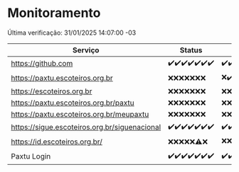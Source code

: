 # Monitoramento

Última verificação: 31/01/2025 14:07:00 -03

|Serviço|Status|Últimas 24h|
|---|---|---|
|https://github.com|<span title="2025-01-24: OK=23">✔️</span><span title="2025-01-25: OK=23">✔️</span><span title="2025-01-26: OK=23">✔️</span><span title="2025-01-27: OK=23">✔️</span><span title="2025-01-28: OK=23">✔️</span><span title="2025-01-29: OK=23">✔️</span><span title="2025-01-30: OK=16">✔️</span>|<span title="30/01/2025 14:07:00 -03 : 200">✔️</span><span title="30/01/2025 15:11:00 -03 : 200">✔️</span><span title="30/01/2025 16:06:00 -03 : 200">✔️</span><span title="30/01/2025 17:08:00 -03 : 200">✔️</span><span title="30/01/2025 18:07:00 -03 : 200">✔️</span><span title="30/01/2025 19:07:00 -03 : 200">✔️</span><span title="30/01/2025 20:07:00 -03 : 200">✔️</span><span title="30/01/2025 21:39:00 -03 : 200">✔️</span><span title="30/01/2025 23:07:00 -03 : 200">✔️</span><span title="31/01/2025 00:09:00 -03 : 200">✔️</span><span title="31/01/2025 01:10:00 -03 : 200">✔️</span><span title="31/01/2025 02:08:00 -03 : 200">✔️</span><span title="31/01/2025 03:11:00 -03 : 200">✔️</span><span title="31/01/2025 04:07:00 -03 : 200">✔️</span><span title="31/01/2025 05:10:00 -03 : 200">✔️</span><span title="31/01/2025 06:08:00 -03 : 200">✔️</span><span title="31/01/2025 07:08:00 -03 : 200">✔️</span><span title="31/01/2025 08:06:00 -03 : 200">✔️</span><span title="31/01/2025 09:14:00 -03 : 200">✔️</span><span title="31/01/2025 10:14:00 -03 : 200">✔️</span><span title="31/01/2025 11:07:00 -03 : 200">✔️</span><span title="31/01/2025 12:07:00 -03 : 200">✔️</span><span title="31/01/2025 13:09:00 -03 : 200">✔️</span><span title="31/01/2025 14:07:00 -03 : 200">✔️</span>|
|https://paxtu.escoteiros.org.br|<span title="2025-01-24: Falhas=23">❌</span><span title="2025-01-25: Falhas=23">❌</span><span title="2025-01-26: Falhas=23">❌</span><span title="2025-01-27: Falhas=23">❌</span><span title="2025-01-28: Falhas=23">❌</span><span title="2025-01-29: Falhas=23">❌</span><span title="2025-01-30: Falhas=16">❌</span>|<span title="30/01/2025 14:07:00 -03 : 403">❌</span><span title="30/01/2025 15:11:00 -03 : 200">✔️</span><span title="30/01/2025 16:06:00 -03 : 403">❌</span><span title="30/01/2025 17:08:00 -03 : 403">❌</span><span title="30/01/2025 18:07:00 -03 : 403">❌</span><span title="30/01/2025 19:07:00 -03 : 403">❌</span><span title="30/01/2025 20:07:00 -03 : 403">❌</span><span title="30/01/2025 21:39:00 -03 : 403">❌</span><span title="30/01/2025 23:07:00 -03 : 403">❌</span><span title="31/01/2025 00:09:00 -03 : 403">❌</span><span title="31/01/2025 01:10:00 -03 : 403">❌</span><span title="31/01/2025 02:08:00 -03 : 403">❌</span><span title="31/01/2025 03:11:00 -03 : 403">❌</span><span title="31/01/2025 04:07:00 -03 : 403">❌</span><span title="31/01/2025 05:10:00 -03 : 403">❌</span><span title="31/01/2025 06:08:00 -03 : 403">❌</span><span title="31/01/2025 07:08:00 -03 : 403">❌</span><span title="31/01/2025 08:06:00 -03 : 403">❌</span><span title="31/01/2025 09:14:00 -03 : 403">❌</span><span title="31/01/2025 10:14:00 -03 : 403">❌</span><span title="31/01/2025 11:07:00 -03 : 403">❌</span><span title="31/01/2025 12:07:00 -03 : 403">❌</span><span title="31/01/2025 13:09:00 -03 : 403">❌</span><span title="31/01/2025 14:07:00 -03 : 403">❌</span>|
|https://escoteiros.org.br|<span title="2025-01-24: Falhas=23">❌</span><span title="2025-01-25: Falhas=23">❌</span><span title="2025-01-26: Falhas=23">❌</span><span title="2025-01-27: Falhas=23">❌</span><span title="2025-01-28: Falhas=23">❌</span><span title="2025-01-29: Falhas=23">❌</span><span title="2025-01-30: Falhas=16">❌</span>|<span title="30/01/2025 14:07:00 -03 : 403">❌</span><span title="30/01/2025 15:11:00 -03 : 403">❌</span><span title="30/01/2025 16:06:00 -03 : 403">❌</span><span title="30/01/2025 17:08:00 -03 : 403">❌</span><span title="30/01/2025 18:07:00 -03 : 403">❌</span><span title="30/01/2025 19:07:00 -03 : 403">❌</span><span title="30/01/2025 20:07:00 -03 : 403">❌</span><span title="30/01/2025 21:39:00 -03 : 403">❌</span><span title="30/01/2025 23:07:00 -03 : 403">❌</span><span title="31/01/2025 00:09:00 -03 : 403">❌</span><span title="31/01/2025 01:10:00 -03 : 403">❌</span><span title="31/01/2025 02:08:00 -03 : 403">❌</span><span title="31/01/2025 03:11:00 -03 : 403">❌</span><span title="31/01/2025 04:07:00 -03 : 403">❌</span><span title="31/01/2025 05:10:00 -03 : 403">❌</span><span title="31/01/2025 06:08:00 -03 : 403">❌</span><span title="31/01/2025 07:08:00 -03 : 403">❌</span><span title="31/01/2025 08:06:00 -03 : 403">❌</span><span title="31/01/2025 09:14:00 -03 : 403">❌</span><span title="31/01/2025 10:14:00 -03 : 403">❌</span><span title="31/01/2025 11:07:00 -03 : 403">❌</span><span title="31/01/2025 12:07:00 -03 : 403">❌</span><span title="31/01/2025 13:09:00 -03 : 403">❌</span><span title="31/01/2025 14:07:00 -03 : 403">❌</span>|
|https://paxtu.escoteiros.org.br/paxtu|<span title="2025-01-24: Falhas=23">❌</span><span title="2025-01-25: Falhas=23">❌</span><span title="2025-01-26: Falhas=23">❌</span><span title="2025-01-27: Falhas=23">❌</span><span title="2025-01-28: Falhas=23">❌</span><span title="2025-01-29: Falhas=23">❌</span><span title="2025-01-30: Falhas=16">❌</span>|<span title="30/01/2025 14:07:00 -03 : 403">❌</span><span title="30/01/2025 15:11:00 -03 : 403">❌</span><span title="30/01/2025 16:06:00 -03 : 403">❌</span><span title="30/01/2025 17:08:00 -03 : 403">❌</span><span title="30/01/2025 18:07:00 -03 : 403">❌</span><span title="30/01/2025 19:07:00 -03 : 403">❌</span><span title="30/01/2025 20:07:00 -03 : 403">❌</span><span title="30/01/2025 21:39:00 -03 : 403">❌</span><span title="30/01/2025 23:07:00 -03 : 403">❌</span><span title="31/01/2025 00:09:00 -03 : 403">❌</span><span title="31/01/2025 01:10:00 -03 : 403">❌</span><span title="31/01/2025 02:08:00 -03 : 403">❌</span><span title="31/01/2025 03:11:00 -03 : 403">❌</span><span title="31/01/2025 04:07:00 -03 : 403">❌</span><span title="31/01/2025 05:10:00 -03 : 403">❌</span><span title="31/01/2025 06:08:00 -03 : 403">❌</span><span title="31/01/2025 07:08:00 -03 : 403">❌</span><span title="31/01/2025 08:06:00 -03 : 403">❌</span><span title="31/01/2025 09:14:00 -03 : 403">❌</span><span title="31/01/2025 10:14:00 -03 : 403">❌</span><span title="31/01/2025 11:07:00 -03 : 403">❌</span><span title="31/01/2025 12:07:00 -03 : 403">❌</span><span title="31/01/2025 13:09:00 -03 : 403">❌</span><span title="31/01/2025 14:07:00 -03 : 403">❌</span>|
|https://paxtu.escoteiros.org.br/meupaxtu|<span title="2025-01-24: Falhas=23">❌</span><span title="2025-01-25: Falhas=23">❌</span><span title="2025-01-26: Falhas=23">❌</span><span title="2025-01-27: Falhas=23">❌</span><span title="2025-01-28: Falhas=23">❌</span><span title="2025-01-29: Falhas=23">❌</span><span title="2025-01-30: Falhas=16">❌</span>|<span title="30/01/2025 14:07:00 -03 : 403">❌</span><span title="30/01/2025 15:11:00 -03 : 403">❌</span><span title="30/01/2025 16:06:00 -03 : 403">❌</span><span title="30/01/2025 17:08:00 -03 : 403">❌</span><span title="30/01/2025 18:07:00 -03 : 403">❌</span><span title="30/01/2025 19:07:00 -03 : 403">❌</span><span title="30/01/2025 20:07:00 -03 : 403">❌</span><span title="30/01/2025 21:39:00 -03 : 403">❌</span><span title="30/01/2025 23:07:00 -03 : 403">❌</span><span title="31/01/2025 00:09:00 -03 : 403">❌</span><span title="31/01/2025 01:10:00 -03 : 403">❌</span><span title="31/01/2025 02:08:00 -03 : 403">❌</span><span title="31/01/2025 03:11:00 -03 : 403">❌</span><span title="31/01/2025 04:07:00 -03 : 403">❌</span><span title="31/01/2025 05:10:00 -03 : 403">❌</span><span title="31/01/2025 06:08:00 -03 : 403">❌</span><span title="31/01/2025 07:08:00 -03 : 403">❌</span><span title="31/01/2025 08:06:00 -03 : 403">❌</span><span title="31/01/2025 09:14:00 -03 : 403">❌</span><span title="31/01/2025 10:14:00 -03 : 403">❌</span><span title="31/01/2025 11:07:00 -03 : 403">❌</span><span title="31/01/2025 12:07:00 -03 : 403">❌</span><span title="31/01/2025 13:09:00 -03 : 403">❌</span><span title="31/01/2025 14:07:00 -03 : 403">❌</span>|
|https://sigue.escoteiros.org.br/siguenacional|<span title="2025-01-24: OK=23">✔️</span><span title="2025-01-25: OK=23">✔️</span><span title="2025-01-26: OK=23">✔️</span><span title="2025-01-27: OK=23">✔️</span><span title="2025-01-28: OK=23">✔️</span><span title="2025-01-29: OK=23">✔️</span><span title="2025-01-30: OK=16">✔️</span>|<span title="30/01/2025 14:07:00 -03 : 200">✔️</span><span title="30/01/2025 15:11:00 -03 : 200">✔️</span><span title="30/01/2025 16:06:00 -03 : 200">✔️</span><span title="30/01/2025 17:08:00 -03 : 200">✔️</span><span title="30/01/2025 18:07:00 -03 : 200">✔️</span><span title="30/01/2025 19:07:00 -03 : 200">✔️</span><span title="30/01/2025 20:07:00 -03 : 200">✔️</span><span title="30/01/2025 21:39:00 -03 : 200">✔️</span><span title="30/01/2025 23:07:00 -03 : 200">✔️</span><span title="31/01/2025 00:09:00 -03 : 200">✔️</span><span title="31/01/2025 01:10:00 -03 : 200">✔️</span><span title="31/01/2025 02:08:00 -03 : 200">✔️</span><span title="31/01/2025 03:11:00 -03 : 200">✔️</span><span title="31/01/2025 04:07:00 -03 : 200">✔️</span><span title="31/01/2025 05:10:00 -03 : 200">✔️</span><span title="31/01/2025 06:08:00 -03 : 200">✔️</span><span title="31/01/2025 07:08:00 -03 : 200">✔️</span><span title="31/01/2025 08:06:00 -03 : 200">✔️</span><span title="31/01/2025 09:14:00 -03 : 200">✔️</span><span title="31/01/2025 10:14:00 -03 : 200">✔️</span><span title="31/01/2025 11:07:00 -03 : 200">✔️</span><span title="31/01/2025 12:07:00 -03 : 200">✔️</span><span title="31/01/2025 13:09:00 -03 : 200">✔️</span><span title="31/01/2025 14:07:00 -03 : 200">✔️</span>|
|https://id.escoteiros.org.br/|<span title="2025-01-24: Falhas=23">❌</span><span title="2025-01-25: Falhas=23">❌</span><span title="2025-01-26: Falhas=23">❌</span><span title="2025-01-27: Falhas=23">❌</span><span title="2025-01-28: Falhas=23">❌</span><span title="2025-01-29: OK=1, Falhas=22">⚠️</span><span title="2025-01-30: Falhas=16">❌</span>|<span title="30/01/2025 14:07:00 -03 : 403">❌</span><span title="30/01/2025 15:11:00 -03 : 403">❌</span><span title="30/01/2025 16:06:00 -03 : 403">❌</span><span title="30/01/2025 17:08:00 -03 : 403">❌</span><span title="30/01/2025 18:07:00 -03 : 403">❌</span><span title="30/01/2025 19:07:00 -03 : 403">❌</span><span title="30/01/2025 20:07:00 -03 : 403">❌</span><span title="30/01/2025 21:39:00 -03 : 403">❌</span><span title="30/01/2025 23:07:00 -03 : 403">❌</span><span title="31/01/2025 00:09:00 -03 : 403">❌</span><span title="31/01/2025 01:10:00 -03 : 403">❌</span><span title="31/01/2025 02:08:00 -03 : 403">❌</span><span title="31/01/2025 03:11:00 -03 : 403">❌</span><span title="31/01/2025 04:07:00 -03 : 403">❌</span><span title="31/01/2025 05:10:00 -03 : 403">❌</span><span title="31/01/2025 06:08:00 -03 : 403">❌</span><span title="31/01/2025 07:08:00 -03 : 403">❌</span><span title="31/01/2025 08:06:00 -03 : 403">❌</span><span title="31/01/2025 09:14:00 -03 : 403">❌</span><span title="31/01/2025 10:14:00 -03 : 403">❌</span><span title="31/01/2025 11:07:00 -03 : 403">❌</span><span title="31/01/2025 12:07:00 -03 : 200">✔️</span><span title="31/01/2025 13:09:00 -03 : 403">❌</span><span title="31/01/2025 14:07:00 -03 : 403">❌</span>|
|Paxtu Login|<span title="2025-01-24: OK=23">✔️</span><span title="2025-01-25: OK=23">✔️</span><span title="2025-01-26: OK=23">✔️</span><span title="2025-01-27: OK=23">✔️</span><span title="2025-01-28: OK=23">✔️</span><span title="2025-01-29: OK=23">✔️</span><span title="2025-01-30: OK=16">✔️</span>|<span title="30/01/2025 14:07:00 -03 : 200">✔️</span><span title="30/01/2025 15:11:00 -03 : 200">✔️</span><span title="30/01/2025 16:06:00 -03 : 200">✔️</span><span title="30/01/2025 17:08:00 -03 : 200">✔️</span><span title="30/01/2025 18:07:00 -03 : 200">✔️</span><span title="30/01/2025 19:07:00 -03 : 200">✔️</span><span title="30/01/2025 20:07:00 -03 : 200">✔️</span><span title="30/01/2025 21:39:00 -03 : 200">✔️</span><span title="30/01/2025 23:07:00 -03 : 200">✔️</span><span title="31/01/2025 00:09:00 -03 : 200">✔️</span><span title="31/01/2025 01:10:00 -03 : 200">✔️</span><span title="31/01/2025 02:08:00 -03 : 200">✔️</span><span title="31/01/2025 03:11:00 -03 : 200">✔️</span><span title="31/01/2025 04:07:00 -03 : 200">✔️</span><span title="31/01/2025 05:10:00 -03 : 200">✔️</span><span title="31/01/2025 06:08:00 -03 : 200">✔️</span><span title="31/01/2025 07:08:00 -03 : 200">✔️</span><span title="31/01/2025 08:06:00 -03 : 200">✔️</span><span title="31/01/2025 09:14:00 -03 : 200">✔️</span><span title="31/01/2025 10:14:00 -03 : 200">✔️</span><span title="31/01/2025 11:07:00 -03 : 200">✔️</span><span title="31/01/2025 12:07:00 -03 : 200">✔️</span><span title="31/01/2025 13:09:00 -03 : 200">✔️</span><span title="31/01/2025 14:07:00 -03 : 200">✔️</span>|
